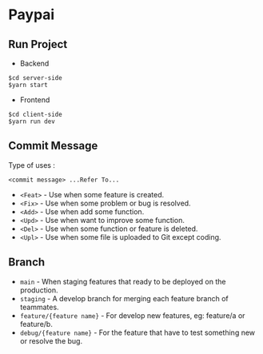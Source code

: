 # Paypai
## Run Project
* Backend
```
$cd server-side
$yarn start
```
* Frontend
```
$cd client-side
$yarn run dev
```

## Commit Message
Type of uses : 
```
<commit message> ...Refer To...
```
- `<Feat>` - Use when some feature is created.
- `<Fix>` - Use when some problem or bug is resolved.
- `<Add>` - Use when add some function.
- `<Upd>` - Use when want to improve some function.
- `<Del>` - Use when some function or feature is deleted.
- `<Upl>` - Use when some file is uploaded to Git except coding.

## Branch
- `main` - When staging features that ready to be deployed on the production.
- `staging` - A develop branch for merging each feature branch of teammates.
- `feature/{feature name}` - For develop new features, eg: feature/a or feature/b.
- `debug/{feature name}` - For the feature that have to test something new or resolve the bug.
